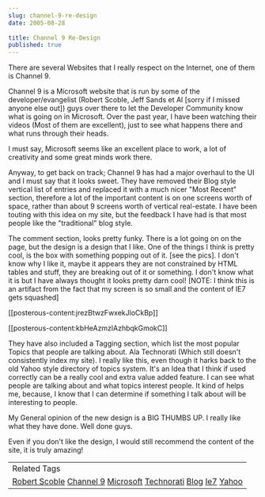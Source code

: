 ```yaml
---
slug: channel-9-re-design
date: 2005-08-28
 
title: Channel 9 Re-Design
published: true
---
```

There are several Websites that I really respect on the Internet, one of them is Channel 9.<p />Channel 9 is a Microsoft website that is run by some of the developer/evangelist (Robert Scoble, Jeff Sands et Al [sorry if I missed anyone else out]) guys over there to let the Developer Community know what is going on in Microsoft. Over the past year, I have been watching their videos (Most of them are excellent), just to see what happens there and what runs through their heads.<p />I must say, Microsoft seems like an excellent place to work, a lot of creativity and some great minds work there.<p />Anyway, to get back on track; Channel 9 has had a major overhaul to the UI and I must say that it looks sweet. They have removed their Blog style vertical list of entries and replaced it with a much nicer "Most Recent" section, therefore a lot of the important content is on one screens worth of space, rather than about 9 screens worth of vertical real-estate. I have been touting with this idea on my site, but the feedback I have had is that most people like the "traditional" blog style.<p />The comment section, looks pretty funky. There is a lot going on on the page, but the design is a design that I like. One of the things I think is pretty cool, is the box with something popping out of it. [see the pics]. I don't know why I like it, maybe it appears they are not constrained by HTML tables and stuff, they are breaking out of it or something. I don't know what it is but I have always thought it looks pretty darn cool! [NOTE: I think this is an artifact from the fact that my screen is so small and the content of IE7 gets squashed]<p />[[posterous-content:jrezBtwzFwxekJloCkBp]]<p />[[posterous-content:kbHeAzmzlAzhbqkGmokC]]<p />They have also included a Tagging section, which list the most popular Topics that people are talking about. Ala Technorati (Which still doesn't consistently index my site). I really like this, even though it harks back to the old Yahoo style directory of topics system. It's an Idea that I think if used correctly can be a really cool and extra value added feature. I can see what people are talking about and what topics interest people. It kind of helps me, because, I know that I can determine if something I talk about will be interesting to people.<p />My General opinion of the new design is a BIG THUMBS UP. I really like what they have done. Well done guys.<p />Even if you don't like the design, I would still recommend the content of the site, it is truly amazing!<p /><table class="TechnoratiHead TagHeader">
<tr><td>Related Tags</td></tr>
<tr class="Technorati"><td>
<a href="https://paul.kinlan.me/tags/Robert%20Scoble" class="Tag" rel="tag">Robert Scoble</a> <a href="https://paul.kinlan.me/tags/Channel%209" class="Tag" rel="tag">Channel 9</a> <a href="https://paul.kinlan.me/tags/Microsoft" class="Tag" rel="tag">Microsoft</a> <a href="https://paul.kinlan.me/tags/Technorati" class="Tag" rel="tag">Technorati</a> <a href="https://paul.kinlan.me/tags/Blog" class="Tag" rel="tag">Blog</a> <a href="https://paul.kinlan.me/tags/Ie7" class="Tag" rel="tag">Ie7</a> <a href="https://paul.kinlan.me/tags/Yahoo" class="Tag" rel="tag">Yahoo</a>
</td></tr>
</table><div class="blogger-post-footer"><img class="posterous_download_image" src="https://blogger.googleusercontent.com/tracker/8109338-112526754691879406?l=www.kinlan.co.uk%2Findex.html" height="1" alt="" width="1" /></div>

